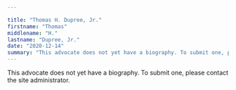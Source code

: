 ```yaml
---

title: "Thomas H. Dupree, Jr."
firstname: "Thomas"
middlename: "H."
lastname: "Dupree, Jr."
date: "2020-12-14"
summary: "This advocate does not yet have a biography. To submit one, please contact the site administrator."
---
```

This advocate does not yet have a biography. To submit one, please contact the site administrator.


